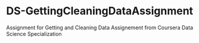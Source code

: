 DS-GettingCleaningDataAssignment
================================

Assignment for Getting and Cleaning Data Assignement from Coursera Data Science Specialization
